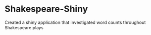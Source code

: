 # Shakespeare-Shiny
Created a shiny application that investigated word counts throughout Shakespeare plays

